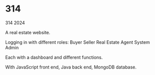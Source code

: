 # 314
314 2024

A real estate website.

Logging in with different roles:
Buyer
Seller
Real Estate Agent
System Admin

Each with a dashboard and different functions.

With
JavaScript front end,
Java back end,
MongoDB database.
